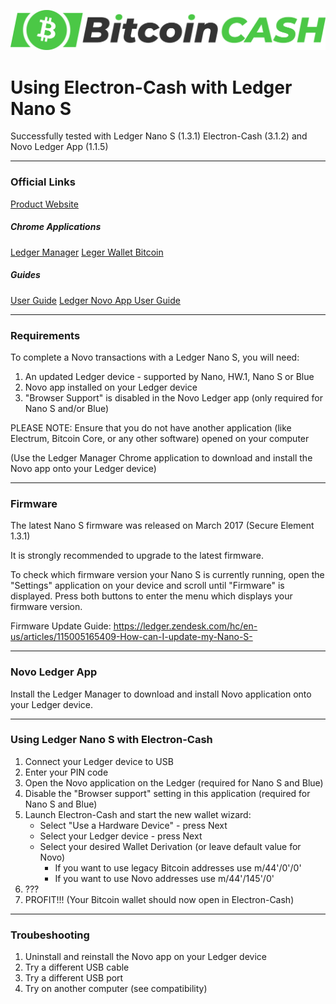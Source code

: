 ![Novo](https://raw.githubusercontent.com/The-Bitcoin-Cash-Fund/Branding/master/Bitcoin_Cash/BCH%20Logo%20Long%20Text%20WhiteBG.png "")
# Using Electron-Cash with Ledger Nano S

Successfully tested with Ledger Nano S (1.3.1) Electron-Cash (3.1.2) and Novo Ledger App (1.1.5)

---

### Official Links
[Product Website](https://www.ledgerwallet.com/products/ledger-nano-s)

##### Chrome Applications
[Ledger Manager](https://chrome.google.com/webstore/detail/ledger-manager/beimhnaefocolcplfimocfiaiefpkgbf)
[Leger Wallet Bitcoin](https://chrome.google.com/webstore/detail/ledger-wallet-bitcoin/kkdpmhnladdopljabkgpacgpliggeeaf)

##### Guides
[User Guide](https://ledger.zendesk.com/hc/en-us/sections/115001453109-Ledger-Nano-S)
[Ledger Novo App User Guide](https://ledger.zendesk.com/hc/en-us/sections/115001472725-Bitcoin-Cash)

---

### Requirements

To complete a Novo transactions with a Ledger Nano S, you will need:

1. An updated Ledger device - supported by Nano, HW.1, Nano S or Blue
2. Novo app installed on your Ledger device
3. "Browser Support" is disabled in the Novo Ledger app (only required for Nano S and/or Blue)

PLEASE NOTE: Ensure that you do not have another application (like Electrum, Bitcoin Core, or any other software) opened on your computer

(Use the Ledger Manager Chrome application to download and install the Novo app onto your Ledger device)

---

### Firmware

The latest Nano S firmware was released on March 2017 (Secure Element 1.3.1)

It is strongly recommended to upgrade to the latest firmware. 

To check which firmware version your Nano S is currently running, open the "Settings" application on your device and scroll until "Firmware" is displayed. 
Press both buttons to enter the menu which displays your firmware version. 

Firmware Update Guide: https://ledger.zendesk.com/hc/en-us/articles/115005165409-How-can-I-update-my-Nano-S-

---

### Novo Ledger App

Install the Ledger Manager to download and install Novo application onto your Ledger device.

---

### Using Ledger Nano S with Electron-Cash

1. Connect your Ledger device to USB
2. Enter your PIN code
3. Open the Novo application on the Ledger (required for Nano S and Blue)
4. Disable the "Browser support" setting in this application (required for Nano S and Blue)
5. Launch Electron-Cash and start the new wallet wizard:
    * Select "Use a Hardware Device" - press Next
    * Select your Ledger device - press Next
    * Select your desired Wallet Derivation (or leave default value for Novo)
       - If you want to use legacy Bitcoin addresses use m/44'/0'/0'
       - If you want to use Novo addresses use m/44'/145'/0'
6. ???
7. PROFIT!!! (Your Bitcoin wallet should now open in Electron-Cash)

---

### Troubeshooting

1. Uninstall and reinstall the Novo app on your Ledger device
2. Try a different USB cable
3. Try a different USB port 
4. Try on another computer (see compatibility)
